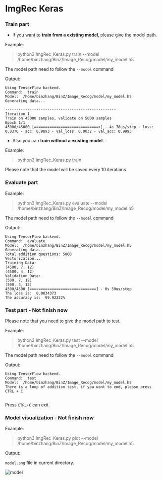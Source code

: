 # **ImgRec Keras**


### **Train part**

- If you want to **train from a existing model**, please give the model path.

Example:

> python3 ImgRec_Keras.py train --model /home/binzhang/BinZ/Image_Recog/model/my_model.h5

The model path need to follow the `--model` command

Output:

``` 
Using TensorFlow backend.
Command:  train
Model:  /home/binzhang/BinZ/Image_Recog/model/my_model.h5
Generating data...

--------------------------------------------------
Iteration 1
Train on 45000 samples, validate on 5000 samples
Epoch 1/1
45000/45000 [=============================>] - 4s 78us/step - loss: 0.0376 - acc: 0.9893 - val_loss: 0.0032 - val_acc: 0.9993
```

- Also you can **train without a existing model**.

Example:

> python3 ImgRec_Keras.py train

Please note that the model will be saved every 10 iterations

### **Evaluate part**

Example:

> python3 ImgRec_Keras.py evaluate --model /home/binzhang/BinZ/Image_Recog/model/my_model.h5

The model path need to follow the `--model` command

Output:

```
Using TensorFlow backend.
Command:  evaluate
Model:  /home/binzhang/BinZ/Image_Recog/model/my_model.h5
Generating data...
Total addition questions: 5000
Vectorization...
Training Data:
(4500, 7, 12)
(4500, 4, 12)
Validation Data:
(500, 7, 12)
(500, 4, 12)
4500/4500 [==============================] - 0s 50us/step
The loss is:  0.0034373
The accuracy is:  99.92222%
```

### **Test part** - Not finish now

Please note that you need to give the model path to test.

Example:

> python3 ImgRec_Keras.py test --model /home/binzhang/BinZ/Image_Recog/model/my_model.h5

The model path need to follow the `--model` command

Output:

```
Using TensorFlow backend.
Command:  test
Model:  /home/binzhang/BinZ/Image_Recog/model/my_model.h5
There is a loop of addition test, if you want to end, please press CTRL + C


```

Press `CTRL+C` can exit.


### **Model visualization** - Not finish now

Example:

> python3 ImgRec_Keras.py plot --model /home/binzhang/BinZ/Image_Recog/model/my_model.h5

Output:

`model.png` file in current directory.

![model](/home/binzhang/BinZ/Image_Recog/model.png) 